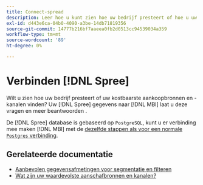```yaml
---
title: Connect-spread
description: Leer hoe u kunt zien hoe uw bedrijf presteert of hoe u uw kostbaarste aankoopbronnen en -kanalen vindt.
exl-id: d443e6ca-04b0-4090-a3be-14db71819356
source-git-commit: 14777b216bf7aaeea0fb2d0513cc94539034a359
workflow-type: tm+mt
source-wordcount: '89'
ht-degree: 0%

---
```


# Verbinden [!DNL Spree]

Wilt u zien hoe uw bedrijf presteert of uw kostbaarste aankoopbronnen en -kanalen vinden? Uw [!DNL Spree] gegevens naar [!DNL MBI] laat u deze vragen en meer beantwoorden .

De [!DNL Spree] database is gebaseerd op `PostgreSQL`, kunt u er verbinding mee maken [!DNL MBI] met de [dezelfde stappen als voor een normale `Postgres` verbinding](../integrations/postgresql.md).

## Gerelateerde documentatie

* [Aanbevolen gegevensafmetingen voor segmentatie en filteren](../../../best-practices/segment-filter.md)
* [Wat zijn uw waardevolste aanschafbronnen en kanalen?](../../analysis/most-value-source-channel.md)
